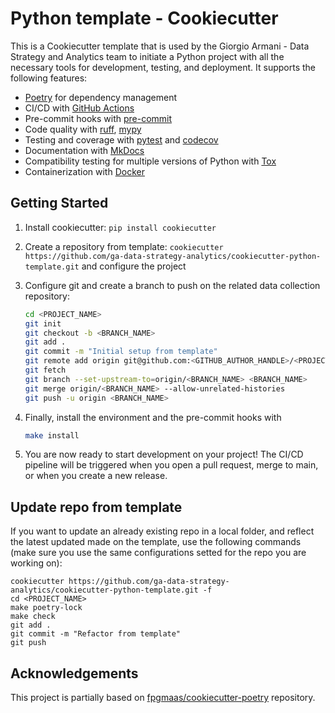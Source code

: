 # Python template - Cookiecutter

This is a Cookiecutter template that is used by the Giorgio Armani - Data Strategy and Analytics team to initiate a Python project with all the necessary tools for development, testing, and deployment. It supports the following features:

- [Poetry](https://python-poetry.org/) for dependency management
- CI/CD with [GitHub Actions](https://github.com/features/actions)
- Pre-commit hooks with [pre-commit](https://pre-commit.com/)
- Code quality with [ruff](https://github.com/charliermarsh/ruff), [mypy](https://mypy.readthedocs.io/en/stable/)
- Testing and coverage with [pytest](https://docs.pytest.org/en/7.1.x/) and [codecov](https://about.codecov.io/)
- Documentation with [MkDocs](https://www.mkdocs.org/)
- Compatibility testing for multiple versions of Python with [Tox](https://tox.wiki/en/latest/)
- Containerization with [Docker](https://www.docker.com/)



## Getting Started

1. Install cookiecutter:
    `pip install cookiecutter`

2. Create a repository from template: `cookiecutter https://github.com/ga-data-strategy-analytics/cookiecutter-python-template.git` and configure the project

3. Configure git and create a branch to push on the related data collection repository:
    ```bash
    cd <PROJECT_NAME>
    git init
    git checkout -b <BRANCH_NAME>
    git add .
    git commit -m "Initial setup from template"
    git remote add origin git@github.com:<GITHUB_AUTHOR_HANDLE>/<PROJECT_NAME>.git
    git fetch
    git branch --set-upstream-to=origin/<BRANCH_NAME> <BRANCH_NAME>
    git merge origin/<BRANCH_NAME> --allow-unrelated-histories
    git push -u origin <BRANCH_NAME>
    ```

4. Finally, install the environment and the pre-commit hooks with
    ```bash
    make install
    ```

5. You are now ready to start development on your project! The CI/CD
pipeline will be triggered when you open a pull request, merge to main,
or when you create a new release.

## Update repo from template

If you want to update an already existing repo in a local folder, and reflect the latest updated made on the template, use the following commands (make sure you use the same configurations setted for the repo you are working on):
```
cookiecutter https://github.com/ga-data-strategy-analytics/cookiecutter-python-template.git -f
cd <PROJECT_NAME>
make poetry-lock
make check
git add .
git commit -m "Refactor from template"
git push
```

## Acknowledgements

This project is partially based on [fpgmaas/cookiecutter-poetry](https://github.com/fpgmaas/cookiecutter-poetry)
repository.

